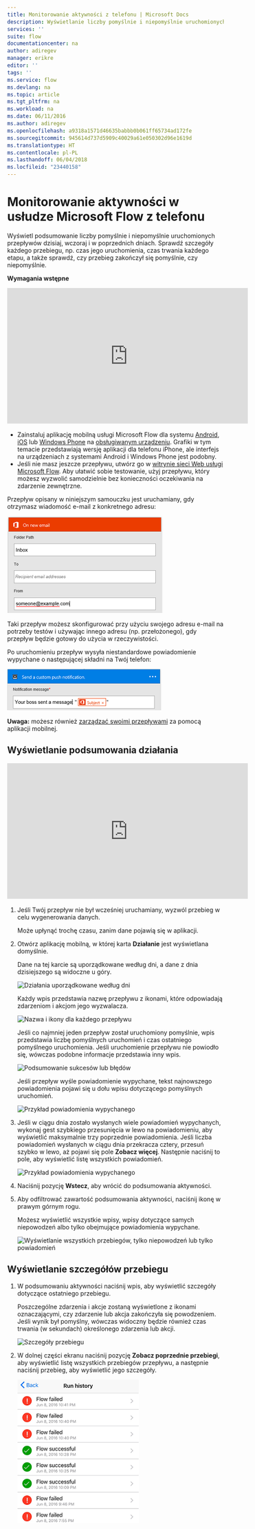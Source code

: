 ```yaml
---
title: Monitorowanie aktywności z telefonu | Microsoft Docs
description: Wyświetlanie liczby pomyślnie i niepomyślnie uruchomionych przepływów, czasów uruchomienia i czasów trwania poszczególnych przebiegów
services: ''
suite: flow
documentationcenter: na
author: adiregev
manager: erikre
editor: ''
tags: ''
ms.service: flow
ms.devlang: na
ms.topic: article
ms.tgt_pltfrm: na
ms.workload: na
ms.date: 06/11/2016
ms.author: adiregev
ms.openlocfilehash: a9318a1571d46635babbb0b061ff65734ad172fe
ms.sourcegitcommit: 945614d737d5909c40029a61e050302d96e1619d
ms.translationtype: HT
ms.contentlocale: pl-PL
ms.lasthandoff: 06/04/2018
ms.locfileid: "23440158"
---
```

# <a name="monitor-activity-in-microsoft-flow-from-your-phone"></a>Monitorowanie aktywności w usłudze Microsoft Flow z telefonu
Wyświetl podsumowanie liczby pomyślnie i niepomyślnie uruchomionych przepływów dzisiaj, wczoraj i w poprzednich dniach. Sprawdź szczegóły każdego przebiegu, np. czas jego uruchomienia, czas trwania każdego etapu, a także sprawdź, czy przebieg zakończył się pomyślnie, czy niepomyślnie.

**Wymagania wstępne**

<iframe width="560" height="315" src="https://www.youtube.com/embed/vZuYZ64K3tI?list=PL8nfc9haGeb55I9wL9QnWyHp3ctU2_ThF" frameborder="0" allowfullscreen></iframe>

* Zainstaluj aplikację mobilną usługi Microsoft Flow dla systemu [Android](https://aka.ms/flowmobiledocsandroid), [iOS](https://aka.ms/flowmobiledocsios) lub [Windows Phone](https://aka.ms/flowmobilewindows) na [obsługiwanym urządzeniu](getting-started.md#use-the-mobile-app). Grafiki w tym temacie przedstawiają wersję aplikacji dla telefonu iPhone, ale interfejs na urządzeniach z systemami Android i Windows Phone jest podobny.
* Jeśli nie masz jeszcze przepływu, utwórz go w [witrynie sieci Web usługi Microsoft Flow](https://flow.microsoft.com/). Aby ułatwić sobie testowanie, użyj przepływu, który możesz wyzwolić samodzielnie bez konieczności oczekiwania na zdarzenie zewnętrzne.

Przepływ opisany w niniejszym samouczku jest uruchamiany, gdy otrzymasz wiadomość e-mail z konkretnego adresu:

![Wyzwolenie przepływu w przypadku otrzymania wiadomości e-mail z konkretnego adresu](./media/mobile-monitor-activity/create-trigger.png)

Taki przepływ możesz skonfigurować przy użyciu swojego adresu e-mail na potrzeby testów i używając innego adresu (np. przełożonego), gdy przepływ będzie gotowy do użycia w rzeczywistości.

Po uruchomieniu przepływ wysyła niestandardowe powiadomienie wypychane o następującej składni na Twój telefon:

![Wysyłanie powiadomienia wypychanego](./media/mobile-monitor-activity/create-event.png)

**Uwaga:** możesz również [zarządzać swoimi przepływami](mobile-manage-flows.md) za pomocą aplikacji mobilnej.

## <a name="display-a-summary-of-activity"></a>Wyświetlanie podsumowania działania
<iframe width="560" height="315" src="https://www.youtube.com/embed/nVCGJamOw6s?list=PL8nfc9haGeb55I9wL9QnWyHp3ctU2_ThF" frameborder="0" allowfullscreen></iframe>

1. Jeśli Twój przepływ nie był wcześniej uruchamiany, wyzwól przebieg w celu wygenerowania danych.
   
    Może upłynąć trochę czasu, zanim dane pojawią się w aplikacji.
2. Otwórz aplikację mobilną, w której karta **Działanie** jest wyświetlana domyślnie.
   
    Dane na tej karcie są uporządkowane według dni, a dane z dnia dzisiejszego są widoczne u góry.
   
    ![Działania uporządkowane według dni](./media/mobile-monitor-activity/activity-day2.png)
   
    Każdy wpis przedstawia nazwę przepływu z ikonami, które odpowiadają zdarzeniom i akcjom jego wyzwalacza.
   
    ![Nazwa i ikony dla każdego przepływu](./media/mobile-monitor-activity/activity-flow-name.png)
   
    Jeśli co najmniej jeden przepływ został uruchomiony pomyślnie, wpis przedstawia liczbę pomyślnych uruchomień i czas ostatniego pomyślnego uruchomienia. Jeśli uruchomienie przepływu nie powiodło się, wówczas podobne informacje przedstawia inny wpis.
   
    ![Podsumowanie sukcesów lub błędów](./media/mobile-monitor-activity/activity-summary.png)
   
    Jeśli przepływ wyśle powiadomienie wypychane, tekst najnowszego powiadomienia pojawi się u dołu wpisu dotyczącego pomyślnych uruchomień.
   
    ![Przykład powiadomienia wypychanego](./media/mobile-monitor-activity/activity-notification.png)
3. Jeśli w ciągu dnia zostało wysłanych wiele powiadomień wypychanych, wykonaj gest szybkiego przesunięcia w lewo na powiadomieniu, aby wyświetlić maksymalnie trzy poprzednie powiadomienia. Jeśli liczba powiadomień wysłanych w ciągu dnia przekracza cztery, przesuń szybko w lewo, aż pojawi się pole **Zobacz więcej**. Następnie naciśnij to pole, aby wyświetlić listę wszystkich powiadomień.
   
    ![Przykład powiadomienia wypychanego](./media/mobile-monitor-activity/activity-notification-list.png)
4. Naciśnij pozycję **Wstecz**, aby wrócić do podsumowania aktywności.
5. Aby odfiltrować zawartość podsumowania aktywności, naciśnij ikonę w prawym górnym rogu.
   
    Możesz wyświetlić wszystkie wpisy, wpisy dotyczące samych niepowodzeń albo tylko obejmujące powiadomienia wypychane.
   
    ![Wyświetlanie wszystkich przebiegów, tylko niepowodzeń lub tylko powiadomień](./media/mobile-monitor-activity/activity-filter.png)

## <a name="show-details-of-a-run"></a>Wyświetlanie szczegółów przebiegu
1. W podsumowaniu aktywności naciśnij wpis, aby wyświetlić szczegóły dotyczące ostatniego przebiegu.
   
     Poszczególne zdarzenia i akcje zostaną wyświetlone z ikonami oznaczającymi, czy zdarzenie lub akcja zakończyła się powodzeniem. Jeśli wynik był pomyślny, wówczas widoczny będzie również czas trwania (w sekundach) określonego zdarzenia lub akcji.
   
    ![Szczegóły przebiegu](./media/mobile-monitor-activity/activity-icons.png)
2. W dolnej części ekranu naciśnij pozycję **Zobacz poprzednie przebiegi**, aby wyświetlić listę wszystkich przebiegów przepływu, a następnie naciśnij przebieg, aby wyświetlić jego szczegóły.
   
    ![Historia sukcesów/niepowodzeń](./media/mobile-monitor-activity/history-mixed.png)

